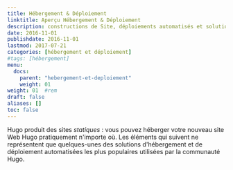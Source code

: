 ```yaml
---
title: Hébergement & Déploiement
linktitle: Aperçu Hébergement & Déploiement
description: constructions de Site, déploiements automatisés et solutions d'hébergement populaires.
date: 2016-11-01
publishdate: 2016-11-01
lastmod: 2017-07-21
categories: [hébergement et déploiement]
#tags: [hébergement]
menu:
  docs:
    parent: "hebergement-et-deploiement"
    weight: 01
weight: 01	#rem
draft: false
aliases: []
toc: false
---
```


Hugo produit des sites *statiques* : vous pouvez héberger votre nouveau site Web Hugo pratiquement n'importe où. Les éléments qui suivent ne représentent que quelques-unes des solutions d'hébergement et de déploiement automatisées les plus populaires utilisées par la communauté Hugo.